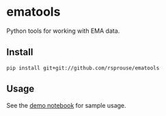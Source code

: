 # ematools
Python tools for working with EMA data.

## Install

    pip install git+git://github.com/rsprouse/ematools

## Usage

See the [demo notebook](https://nbviewer.jupyter.org/github/rsprouse/ematools/blob/master/doc/ematools_demo.ipynb) for sample usage.
